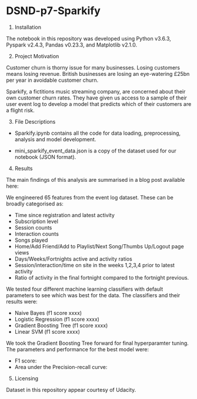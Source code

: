 # DSND-p7-Sparkify


1. Installation

The notebook in this repository was developed using Python v3.6.3, Pyspark v2.4.3, Pandas v0.23.3, and Matplotlib v2.1.0.

2. Project Motivation

Customer churn is thorny issue for many businesses. Losing customers means losing revenue. British businesses are losing an eye-watering £25bn per year in avoidable customer churn.

Sparkify, a fictitions music streaming company, are concerned about their own customer churn rates. They have given us access to a sample of their user event log to develop a model that predicts which of their customers are a flight risk.


3. File Descriptions

* Sparkify.ipynb contains all the code for data loading, preprocessing, analysis and model development.

* mini_sparkify_event_data.json is a copy of the dataset used for our notebook (JSON format).


4. Results

The main findings of this analysis are summarised in a blog post available here: 

We engineered 65 features from the event log dataset. These can be broadly categorised as:
* Time since registration and latest activity
* Subscription level
* Session counts
* Interaction counts
* Songs played
* Home/Add Friend/Add to Playlist/Next Song/Thumbs Up/Logout page views
* Days/Weeks/Fortnights active and activity ratios
* Session/interaction/time on site in the weeks 1,2,3,4 prior to latest activity
* Ratio of activity in the final fortnight compared to the fortnight previous.

We tested four different machine learning classifiers with default parameters to see which was best for the data. The classifiers and their results were:
* Naive Bayes (f1 score xxxx)
* Logistic Regression (f1 score xxxx)
* Gradient Boosting Tree (f1 score xxxx)
* Linear SVM (f1 score xxxx)

We took the Gradient Boosting Tree forward for final hyperparamter tuning. The parameters and performance for the best model were:
* F1 score: 
* Area under the Precision-recall curve: 


5. Licensing

Dataset in this repository appear courtesy of Udacity.
